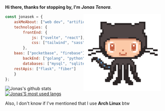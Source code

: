 **Hi there, thanks for stopping by, I'm** ***Jonas Tenora***.

<img align='right' src="https://raw.githubusercontent.com/iCharlesZ/FigureBed/master/img/octocat.gif" width="250">

```javascript
const jonasek = {
    askMeAbout: ["web dev", "artificial intelligence", "linux", "math", "cyber security"],
    technologies: {
        frontEnd: {
            js: ["svelte", "react"],
            css: ["tailwind", "sass", "skeleton"]
        },
	baas: ["pocketbase", "firebase"],
        backEnd: ["golang", "python", "C#"],
        databases: ["mysql", "sqlite"],
	restApis: ["flask", "fiber"]
    }
};
```

![Jonas's github stats](https://github-readme-stats.vercel.app/api?username=wiserat&hide=contribs,prs&count_private=true&show_icons=true)
[![Jonas'S most used langs](https://github-readme-stats.vercel.app/api/top-langs/?username=wiserat&layout=compact)](https://github.com/wiserat/github-readme-stats)

Also, I don't know if I've mentioned that I use **Arch Linux** btw
